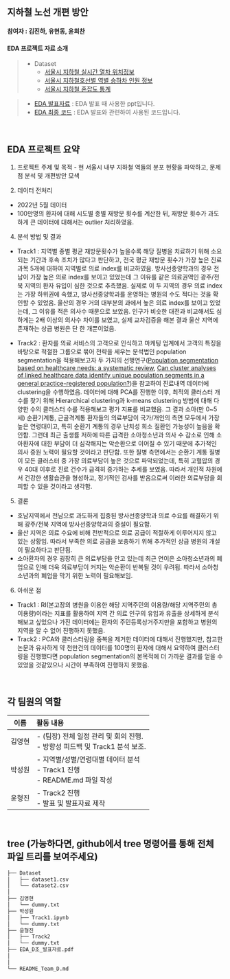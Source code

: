 ## 지하철 노선 개편 방안
#### 참여자 : 김진하, 유현동, 윤희찬
#### EDA 프로젝트 자료 소개
> * Dataset 
>   * [서울시 지하철 실시간 열차 위치정보](https://data.seoul.go.kr/dataList/OA-12601/A/1/datasetView.do)
>   * [서울시 지하철호선별 역별 승하차 인원 정보](https://data.seoul.go.kr/dataList/OA-12914/S/1/datasetView.do)
>   * [서울시 지하철 혼잡도 통계](https://data.seoul.go.kr/dataList/262/S/2/datasetView.do) 

> * [EDA 발표자료](EDA_D조_발표자료.pdf) : EDA 발표 때 사용한 ppt입니다.
> * [EDA 최종 코드](EDA_D조_코드.ipynb) : EDA 발표와 관련하여 사용된 코드입니다.

<br>



## EDA 프로젝트 요약

1. 프로젝트 주제 및 목적
        - 현 서울시 내부 지하철 역들의 분포 현황을 파악하고, 문제점 분석 및 개편방안 모색

2. 데이터 전처리
* 2022년 5월 데이터
* 100만명의 환자에 대해 시도별 종별 재방문 횟수를 계산한 뒤, 재방문 횟수가 과도하게 큰 데이터에 대해서는 outlier 처리하였음.
 
4. 분석 방법 및 결과
* Track1 : 지역별 종별 평균 재방문횟수가 높을수록 해당 질병을 치료하기 위해 소요되는 기간과 후속 조치가 많다고 판단하고, 전국 평균 재방문 횟수가 가장 높은 진료과목 5개에 대하여 지역별로 의료 index를 비교하였음. 방사선종양학과의 경우 전남이 가장 높은 의료 index를 보이고 있었는데 그 이유를 같은 의료권역인 광주/전북 지역의 환자 유입이 심한 것으로 추측했음. 실제로 이 두 지역의 경우 의료 index는 가장 하위권에 속했고, 방사선종양학과를 운영하는 병원의 수도 적다는 것을 확인할 수 있었음. 울산의 경우 거의 대부분의 과에서 높은 의료 index를 보이고 있었는데, 그 이유를 적은 의사수 때문으로 보았음. 인구가 비슷한 대전과 비교해서도 심하게는 2배 이상의 의사수 차이를 보였고, 실제 교차검증을 해본 결과 울산 지역에 존재하는 상급 병원은 단 한 개뿐이었음.

* Track2 : 환자를 의료 서비스의 고객으로 인식하고 마케팅 업계에서 고객의 특징을 바탕으로 적절한 그룹으로 묶어 전략을 세우는 분석법인 population segmentation을 적용해보고자 두 가지의 선행연구([Population segmentation based on healthcare needs: a systematic review](https://systematicreviewsjournal.biomedcentral.com/articles/10.1186/s13643-019-1105-6), [Can cluster analyses of linked healthcare data identify unique population segments in a general practice-registered population?](https://bmcpublichealth.biomedcentral.com/articles/10.1186/s12889-020-08930-z))을 참고하여 진료내역 데이터에 clustering을 수행하였음. 데이터에 대해 PCA를 진행한 이후, 최적의 클러스터 개수를 찾기 위해 Hierarchical clustering과 k-means clustering 방법에 대해 다양한 수의 클러스터 수를 적용해보고 평가 지표를 비교했음. 그 결과 소아(만 0~5세) 순환기계통, 근골격계통 환자들의 의료부담이 국가/개인의 측면 모두에서 가장 높은 연령대이고, 특히 순환기 계통의 경우 난치성 희소 질환인 가능성이 높음을 확인함. 그런데 최근 출생률 저하에 따른 급격한 소아청소년과 의사 수 감소로 인해 소아환자에 대한 부담이 더 심각해지는 악순환으로 이어질 수 있기 때문에 추가적인 의사 증원 노력이 필요할 것이라고 판단함. 또한 질병 측면에서는 순환기 계통 질병이 모든 클러스터 중 가장 의료부담이 높은 것으로 파악되었는데, 특히 고혈압의 경우 40대 이후로 진료 건수가 급격히 증가하는 추세를 보였음. 따라서 개인적 차원에서 건강한 생활습관을 형성하고, 정기적인 검사를 받음으로써 이러한 의료부담을 회피할 수 있을 것이라고 생각함.
		    
5. 결론
* 호남지역에서 전남으로 과도하게 집중된 방사선종양학과 의료 수요를 해결하기 위해 광주/전북 지역에 방사선종양학과의 증설이 필요함.
* 울산 지역은 의료 수요에 비해 전반적으로 의료 공급이 적절하게 이루어지지 않고 있는 상황임. 따라서 부족한 의료 공급을 보충하기 위해 추가적인 상급 병원의 개설이 필요하다고 판단됨.
* 소아환자의 경우 굉장히 큰 의료부담을 안고 있는데 최근 연이은 소아청소년과의 폐업으로 인해 더욱 의료부담이 커지는 악순환이 반복될 것이 우려됨. 따라서 소아청소년과의 폐업을 막기 위한 노력이 필요해보임.
    
6. 아쉬운 점
* Track1 : RI(본고장의 병원을 이용한 해당 지역주민의 이용량/해당 지역주민의 총 이용량)이라는 지표를 활용하여 지역 간 의료 인구의 유입과 유출을 상세하게 분석해보고 싶었으나 가진 데이터에는 환자의 주민등록상거주지만을 포함하고 병원의 지역을 알 수 없어 진행하지 못했음.
* Track2 : PCA와 클러스터링을 중복을 제거한 데이터에 대해서 진행했지만, 참고한 논문과 유사하게 약 천만건의 데이터를 100명의 환자에 대해서 요약하여 클러스터링을 진행했다면 population segmentation의 본목적에 더 가까운 결과를 얻을 수 있었을 것같았으나 시간이 부족하여 진행하지 못했음.

<br>



 ## 각 팀원의 역할
 
|이름|활동 내용| 
|:---:|:---|
|김영현| - (팀장) 전체 일정 관리 및 회의 진행.<br> - 방향성 피드백 및 Track1 분석 보조.<br>| 
|박성원| - 지역별/성별/연령대별 데이터 분석<br> - Track1 진행<br> - README.md 파일 작성| 
|윤형진| - Track2 진행 <br> - 발표 및 발표자료 제작|
<br/>



## tree (가능하다면, github에서 tree 명령어를 통해 전체 파일 트리를 보여주세요)
```bash
├── Dataset
│   ├── dataset1.csv
│   └── dataset2.csv
│
├── 김영현
│   └── dummy.txt
├── 박성원
│   ├── Track1.ipynb
│   └── dummy.txt
├── 윤형진
│   ├── Track2
│   └── dummy.txt
├── EDA_D조_발표자료.pdf
│   
│
└── README_Team_D.md
``` 
